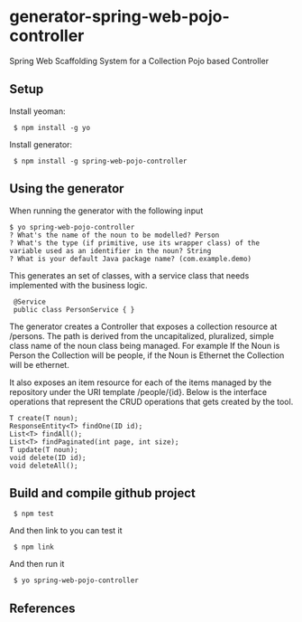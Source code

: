 # generator-spring-web-pojo-controller
Spring Web Scaffolding System for a Collection Pojo based Controller

## Setup
   
Install yeoman:
   
     $ npm install -g yo
   
Install generator:
   
     $ npm install -g spring-web-pojo-controller
   
     
## Using the generator
When running the generator with the following input
     
````
$ yo spring-web-pojo-controller
? What's the name of the noun to be modelled? Person
? What's the type (if primitive, use its wrapper class) of the variable used as an identifier in the noun? String
? What is your default Java package name? (com.example.demo)
````

This generates an set of classes, with a service class that needs implemented with the business logic.

     @Service
     public class PersonService { }

The generator creates a Controller that exposes a collection resource at /persons. 
The path is derived from the uncapitalized, pluralized, simple class name of the noun class being managed. For example
If the Noun is Person the Collection will be people, if the Noun is Ethernet the Collection will be ethernet.

It also exposes an item resource for each of the items managed by the repository under the URI template /people/{id}.
Below is the interface operations that represent the CRUD operations that gets created by the tool.

````
T create(T noun);
ResponseEntity<T> findOne(ID id);
List<T> findAll();
List<T> findPaginated(int page, int size);
T update(T noun);
void delete(ID id);
void deleteAll();
````
 
## Build and compile github project

     $ npm test
     
And then link to you can test it

     $ npm link
     
And then run it

     $ yo spring-web-pojo-controller
 
 
## References

     
